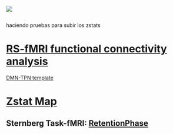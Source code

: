 
<p align="center">
  
  ![](https://www.roadtrafficsigns.com/img/lg/K/Under-Construction-Sign-K-7181.gif)

</p>

</div align:center>

![]()
</div>

haciendo pruebas para subir los zstats

# <u>RS-fMRI functional connectivity analysis</u>

[DMN-TPN template](https://htmlpreview.github.io/?https://raw.githubusercontent.com/alffajardo/TLE2023_fMRI/main/zstat_maps/rs-analysis_templates/fc_template_thr.html)

# <u>Zstat Map</u>

## Sternberg Task-fMRI: [RetentionPhase](https://htmlpreview.github.io/?https://raw.githubusercontent.com/alffajardo/TLE2023_fMRI/main/zstat_maps/fig_5b/zstat1.html)
